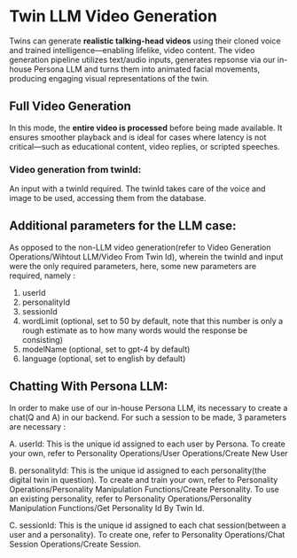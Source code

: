 # Twin LLM Video Generation

Twins can generate **realistic talking-head videos** using their cloned voice and trained intelligence—enabling lifelike, video content. The video generation pipeline utilizes text/audio inputs, generates repsonse via our in-house Persona LLM and turns them into animated facial movements, producing engaging visual representations of the twin.


## Full Video Generation

In this mode, the **entire video is processed** before being made available. It ensures smoother playback and is ideal for cases where latency is not critical—such as educational content, video replies, or scripted speeches.


### Video generation from twinId:
An input with a twinId required. The twinId takes care of the voice and image to be used, accessing them from the database.

## Additional parameters for the LLM case:
As opposed to the non-LLM video generation(refer to Video Generation Operations/Wihtout LLM/Video From Twin Id), wherein the twinId and input were the only required parameters, here, some new parameters are required, namely :

1. userId
2. personalityId
3. sessionId
4. wordLimit (optional, set to 50 by default, note that this number is only a rough estimate as to how many words would the response be consisting) 
5. modelName (optional, set to gpt-4 by default)
6. language  (optional, set to english by default)

## Chatting With Persona LLM:
In order to make use of our in-house Persona LLM, its necessary to create a chat(Q and A) in our backend. For such a session to be made, 3 parameters are necessary : 

A. userId: This is the unique id assigned to each user by Persona. To create your own, refer to Personality Operations/User Operations/Create New User

B. personalityId: This is the unique id assigned to each personality(the digital twin in question). To create and train your own, refer to Personality Operations/Personality Manipulation Functions/Create Personality. To use an existing personality, refer to Personality Operations/Personality Manipulation Functions/Get Personality Id By Twin Id.

C. sessionId: This is the unique id assigned to each chat session(between a user and a personality). To create one, refer to Personality Operations/Chat Session Operations/Create Session.
